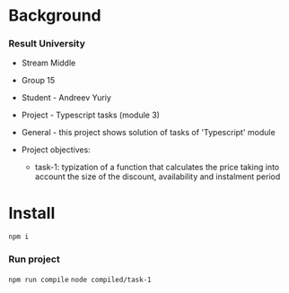 # Background
### Result University

* Stream Middle
* Group 15
* Student - Andreev Yuriy
* Project - Typescript tasks (module 3)

* General - this project shows solution of tasks of 'Typescript' module
* Project objectives:
	* task-1: typization of a function that calculates the price taking into account the size of the discount, availability and instalment period

# Install

```npm i```

### Run project

```npm run compile```
```node compiled/task-1```

